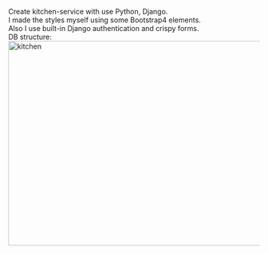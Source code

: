 ﻿Create kitchen-service with use Python, Django.<br>
I made the styles myself using some Bootstrap4 elements.<br>
Also I use built-in Django authentication and crispy forms.<br>
DB structure:<br>
<img width="551" height="411" alt="kitchen" src="https://github.com/user-attachments/assets/d54d5641-1fb3-4549-9c22-b73c3fa38352" />



